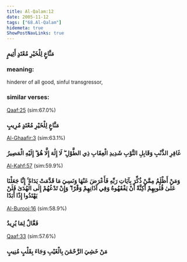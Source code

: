 ```yaml
---
title: Al-Qalam:12
date: 2005-11-12
tags: ["68.Al-Qalam"]
hidemeta: true 
ShowPostNavLinks: true 
---
```

### مَنَّاعٍ لِلْخَيْرِ مُعْتَدٍ أَثِيمٍ
### meaning: 
hinderer of all good, sinful transgressor,
### similar verses: 

[Qaaf:25](/50/25) (sim:67.0%)

### مَنَّاعٍ لِلْخَيْرِ مُعْتَدٍ مُرِيبٍ

[Al-Ghaafir:3](/40/3) (sim:63.1%)

### غَافِرِ الذَّنْبِ وَقَابِلِ التَّوْبِ شَدِيدِ الْعِقَابِ ذِي الطَّوْلِ ۖ لَا إِلَٰهَ إِلَّا هُوَ ۖ إِلَيْهِ الْمَصِيرُ

[Al-Kahf:57](/18/57) (sim:59.9%)

### وَمَنْ أَظْلَمُ مِمَّنْ ذُكِّرَ بِآيَاتِ رَبِّهِ فَأَعْرَضَ عَنْهَا وَنَسِيَ مَا قَدَّمَتْ يَدَاهُ ۚ إِنَّا جَعَلْنَا عَلَىٰ قُلُوبِهِمْ أَكِنَّةً أَنْ يَفْقَهُوهُ وَفِي آذَانِهِمْ وَقْرًا ۖ وَإِنْ تَدْعُهُمْ إِلَى الْهُدَىٰ فَلَنْ يَهْتَدُوا إِذًا أَبَدًا

[Al-Burooj:16](/85/16) (sim:58.9%)

### فَعَّالٌ لِمَا يُرِيدُ

[Qaaf:33](/50/33) (sim:57.6%)

### مَنْ خَشِيَ الرَّحْمَٰنَ بِالْغَيْبِ وَجَاءَ بِقَلْبٍ مُنِيبٍ

